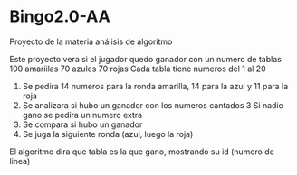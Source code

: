 # Bingo2.0-AA
Proyecto de la materia análisis de algoritmo

Este proyecto vera si el jugador quedo ganador con  un numero de tablas 
100 amariilas
70 azules
70 rojas
Cada tabla tiene numeros del 1 al 20 

1. Se pedira 14 numeros para la ronda amarilla, 14 para la azul y 11 para la roja
2. Se analizara si hubo un ganador con los numeros cantados
3  Si nadie gano se pedira un numero extra
4. Se compara si hubo un ganador 
6. Se juga la siguiente ronda (azul, luego la roja)

El algoritmo dira que tabla es la que gano, mostrando su id (numero de linea)